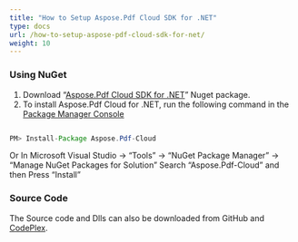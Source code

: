 ```yaml
---
title: "How to Setup Aspose.Pdf Cloud SDK for .NET"
type: docs
url: /how-to-setup-aspose-pdf-cloud-sdk-for-net/
weight: 10
---
```


### **Using NuGet**
1. Download “[Aspose.Pdf Cloud SDK for .NET](https://www.nuget.org/packages/Aspose.Pdf-Cloud)” Nuget package.
1. To install Aspose.Pdf Cloud for .NET, run the following command in the [Package Manager Console](http://docs.nuget.org/docs/start-here/using-the-package-manager-console) 

```java

PM> Install-Package Aspose.Pdf-Cloud

```

Or In Microsoft Visual Studio -> “Tools” -> “NuGet Package Manager” -> “Manage NuGet Packages for Solution” Search “Aspose.Pdf-Cloud” and then Press “Install”
### **Source Code**
The Source code and Dlls can also be downloaded from GitHub and [CodePlex](https://asposepdfcloud.codeplex.com/releases/view/619455).
